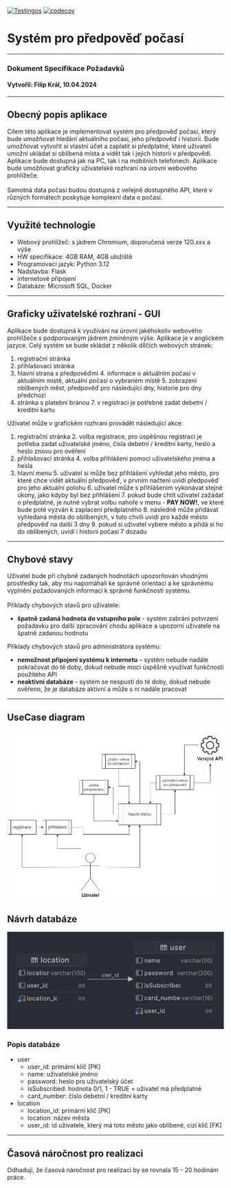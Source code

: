 [![Testingos](https://github.com/filipkralson/STIN-Weather/actions/workflows/test.yml/badge.svg)](https://github.com/filipkralson/STIN-Weather/actions/workflows/test.yml)
[![codecov](https://codecov.io/github/filipkralson/STIN-Weather/graph/badge.svg?token=VT09BpeJY3)](https://codecov.io/github/filipkralson/STIN-Weather)

# Systém pro předpověď počasí

---
### Dokument Specifikace Požadavků
#### Vytvořil: Filip Král, 10.04.2024

---
## Obecný popis aplikace

Cílem této aplikace je implementovat systém pro předpověď počasí, který bude umožňovat hledání aktuálního počasí, jeho 
předpověď i historii. Bude umožňovat vytvořit si vlastní účet a zaplatit si předplatné, které uživateli umožní ukládat
si oblíbená místa a vidět tak i jejich historii v předpovědi. Aplikace bude dostupná jak na PC, tak i na mobilních telefonech.
Aplikace bude umožňovat graficky uživatelské rozhraní na úrovni webového prohlížeče.
\
\
Samotná data počasí budou dostupná z veřejně dostupného API, které v různých formátech poskytuje komplexní data o počasí.

---
## Využité technologie

- Webový prohlížeč: s jádrem Chromium, doporučená verze 120.xxx a výše
- HW specifikace: 4GB RAM, 4GB uložiště
- Programovací jazyk: Python 3.12
- Nadstavba: Flask
- internetové připojení
- Databáze: Microsoft SQL, Docker

---
## Graficky uživatelské rozhraní - GUI

Aplikace bude dostupná k využívání na úrovni jakéhokoliv webového prohlížeče s podporovaným jádrem zmíněným výše.
Aplikace je v anglickém jazyce. Celý systém se bude skládat z několik dílčích webových stránek:

1. registrační stránka
2. přihlašovací stránka
3. hlavní strana s předpověďmi
   4. informace o aktuálním počasí v aktuálním místě, aktuální počasí o vybraném místě
   5. zobrazení oblíbených měst, předpověď pro následující dny, historie pro dny předchozí
6. stránka s platební bránou
   7. v registraci je potřebné zadat debetní / kreditní kartu

Uživatel může v grafickém rozhraní provádět následující akce:

1. registrační stránka
   2. volba registrace, pro úspěšnou registraci je potřeba zadat uživatelské jméno, čísla debetní / kreditní karty, heslo a heslo znovu pro ověření
3. přihlašovací stránka
   4. volba přihlášení pomocí uživatelského jména a hesla
4. hlavní menu
   5. uživatel si může bez přihlášení vyhledat jeho město, pro které chce vidět aktuální předpověď, v prvním načtení uvidí předpověď pro jeho aktuální polohu
   6. uživatel může s přihlášením vykonávat stejné úkony, jako kdyby byl bez přihlášení
   7. pokud bude chtít uživatel zažádat o předplatné, je nutné vybrat volbu nahoře v menu - **PAY NOW!**, ve které bude poté vyzván k zaplacení předplatného
   8. následně může přidávat vyhledaná města do oblíbených, v tuto chvíli uvidí pro každé město předpověď na další 3 dny
   9. pokud si uživatel vybere město a přidá si ho do oblíbených, uvidí i historii počasí 7 dozadu

---
## Chybové stavy

Uživatel bude při chybně zadaných hodnotách upozorňován vhodnými prostředky tak, aby mu napomáhali ke správné orientaci 
a ke správnému vyplnění požadovaných informací k správné funkčnosti systému.
\
\
Příklady chybových stavů pro uživatele:

- **špatně zadaná hodnota do vstupního pole** - systém zabrání potvrzení požadavku pro další
zpracování chodu aplikace a upozorní uživatele na špatně zadanou hodnotu

Příklady chybových stavů pro administrátora systému:

- **nemožnost připojení systému k internetu** – systém nebude nadále pokračovat do té doby,
dokud nebude moci úspěšně využívat funkčnosti použitého API
- **neaktivní databáze** - systém se nespustí do té doby, dokud nebude ověřeno, že je
databáze aktivní a může s ní nadále pracovat

---
## UseCase diagram
![Usecase diagram](images/usecase.png)
---
## Návrh databáze

![Návrh databáze v MSSQL](images/db.png)

### Popis databáze

- user
  - user_id: primární klíč [PK]
  - name: uživatelské jméno
  - password: heslo pro uživatelský účet
  - isSubscribed: hodnota 0/1, 1 - TRUE = uživatel má předplatné
  - card_number: číslo debetní / kreditní karty
- location
  - location_id: primární klíč [PK]
  - location: název města
  - user_id: id uživatele, který má toto město jako oblíbené, cizí klíč [FK]

---
## Časová náročnost pro realizaci
Odhaduji, že časová náročnost pro realizaci by se rovnala 15 - 20 hodinám práce.
